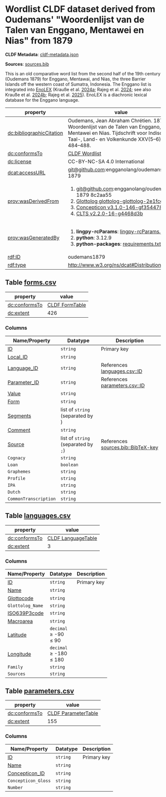 <a name="ds-cldfmetadatajson"> </a>

# Wordlist CLDF dataset derived from Oudemans' "Woordenlijst van de Talen van Enggano, Mentawei en Nias" from 1879

**CLDF Metadata**: [cldf-metadata.json](./cldf-metadata.json)

**Sources**: [sources.bib](./sources.bib)

This is an old comparative word list from the second half of the 19th century (Oudemans 1879) for Enggano, Mentawai, and Nias, the three Barrier Islands off the western coast of Sumatra, Indonesia. The Enggano list is integrated into [EnoLEX](https://enggano.shinyapps.io/enolex/) (Krauße et al. [2024a](https://doi.org/10.25446/oxford.28282169); Rajeg et al. [2024](https://doi.org/10.25446/oxford.27013864.v1); see also Krauße et al. [2024b](https://doi.org/10.25446/oxford.28295648.v1); Rajeg et al. [2025](https://doi.org/10.25446/oxford.28282946.v1)). EnoLEX is a diachronic lexical database for the Enggano language.

property | value
 --- | ---
[dc:bibliographicCitation](http://purl.org/dc/terms/bibliographicCitation) | Oudemans, Jean Abraham Chrétien. 1879. Woordenlijst van de Talen van Enggano, Mentawei en Nias. Tijdschrift voor Indische Taal-, Land- en Volkenkunde XXV(5–6). 484–488.
[dc:conformsTo](http://purl.org/dc/terms/conformsTo) | [CLDF Wordlist](http://cldf.clld.org/v1.0/terms.rdf#Wordlist)
[dc:license](http://purl.org/dc/terms/license) | CC-BY-NC-SA 4.0 International
[dcat:accessURL](http://www.w3.org/ns/dcat#accessURL) | git@github.com:engganolang/oudemans-1879
[prov:wasDerivedFrom](http://www.w3.org/ns/prov#wasDerivedFrom) | <ol><li><a href="git@github.com:engganolang/oudemans-1879/tree/8c2aa55">git@github.com:engganolang/oudemans-1879 8c2aa55</a></li><li><a href="glottolog-glottolog-2e1fce1">Glottolog glottolog-glottolog-2e1fce1</a></li><li><a href="git@github.com:concepticon/concepticon-data/tree/f3544781">Concepticon v3.1.0-146-gf3544781</a></li><li><a href="git@github.com:cldf-clts/clts/tree/4468d3b">CLTS v2.2.0-16-g4468d3b</a></li></ol>
[prov:wasGeneratedBy](http://www.w3.org/ns/prov#wasGeneratedBy) | <ol><li><strong>lingpy-rcParams</strong>: <a href="./lingpy-rcParams.json">lingpy-rcParams.json</a></li><li><strong>python</strong>: 3.12.9</li><li><strong>python-packages</strong>: <a href="./requirements.txt">requirements.txt</a></li></ol>
[rdf:ID](http://www.w3.org/1999/02/22-rdf-syntax-ns#ID) | oudemans1879
[rdf:type](http://www.w3.org/1999/02/22-rdf-syntax-ns#type) | http://www.w3.org/ns/dcat#Distribution


## <a name="table-formscsv"></a>Table [forms.csv](./forms.csv)

property | value
 --- | ---
[dc:conformsTo](http://purl.org/dc/terms/conformsTo) | [CLDF FormTable](http://cldf.clld.org/v1.0/terms.rdf#FormTable)
[dc:extent](http://purl.org/dc/terms/extent) | 426


### Columns

Name/Property | Datatype | Description
 --- | --- | --- 
[ID](http://cldf.clld.org/v1.0/terms.rdf#id) | `string` | Primary key
[Local_ID](http://purl.org/dc/terms/identifier) | `string` | 
[Language_ID](http://cldf.clld.org/v1.0/terms.rdf#languageReference) | `string` | References [languages.csv::ID](#table-languagescsv)
[Parameter_ID](http://cldf.clld.org/v1.0/terms.rdf#parameterReference) | `string` | References [parameters.csv::ID](#table-parameterscsv)
[Value](http://cldf.clld.org/v1.0/terms.rdf#value) | `string` | 
[Form](http://cldf.clld.org/v1.0/terms.rdf#form) | `string` | 
[Segments](http://cldf.clld.org/v1.0/terms.rdf#segments) | list of `string` (separated by ` `) | 
[Comment](http://cldf.clld.org/v1.0/terms.rdf#comment) | `string` | 
[Source](http://cldf.clld.org/v1.0/terms.rdf#source) | list of `string` (separated by `;`) | References [sources.bib::BibTeX-key](./sources.bib)
`Cognacy` | `string` | 
`Loan` | `boolean` | 
`Graphemes` | `string` | 
`Profile` | `string` | 
`IPA` | `string` | 
`Dutch` | `string` | 
`CommonTranscription` | `string` | 

## <a name="table-languagescsv"></a>Table [languages.csv](./languages.csv)

property | value
 --- | ---
[dc:conformsTo](http://purl.org/dc/terms/conformsTo) | [CLDF LanguageTable](http://cldf.clld.org/v1.0/terms.rdf#LanguageTable)
[dc:extent](http://purl.org/dc/terms/extent) | 3


### Columns

Name/Property | Datatype | Description
 --- | --- | --- 
[ID](http://cldf.clld.org/v1.0/terms.rdf#id) | `string` | Primary key
[Name](http://cldf.clld.org/v1.0/terms.rdf#name) | `string` | 
[Glottocode](http://cldf.clld.org/v1.0/terms.rdf#glottocode) | `string` | 
`Glottolog_Name` | `string` | 
[ISO639P3code](http://cldf.clld.org/v1.0/terms.rdf#iso639P3code) | `string` | 
[Macroarea](http://cldf.clld.org/v1.0/terms.rdf#macroarea) | `string` | 
[Latitude](http://cldf.clld.org/v1.0/terms.rdf#latitude) | `decimal`<br>&ge; -90<br>&le; 90 | 
[Longitude](http://cldf.clld.org/v1.0/terms.rdf#longitude) | `decimal`<br>&ge; -180<br>&le; 180 | 
`Family` | `string` | 
`Sources` | `string` | 

## <a name="table-parameterscsv"></a>Table [parameters.csv](./parameters.csv)

property | value
 --- | ---
[dc:conformsTo](http://purl.org/dc/terms/conformsTo) | [CLDF ParameterTable](http://cldf.clld.org/v1.0/terms.rdf#ParameterTable)
[dc:extent](http://purl.org/dc/terms/extent) | 155


### Columns

Name/Property | Datatype | Description
 --- | --- | --- 
[ID](http://cldf.clld.org/v1.0/terms.rdf#id) | `string` | Primary key
[Name](http://cldf.clld.org/v1.0/terms.rdf#name) | `string` | 
[Concepticon_ID](http://cldf.clld.org/v1.0/terms.rdf#concepticonReference) | `string` | 
`Concepticon_Gloss` | `string` | 
`Number` | `string` | 

